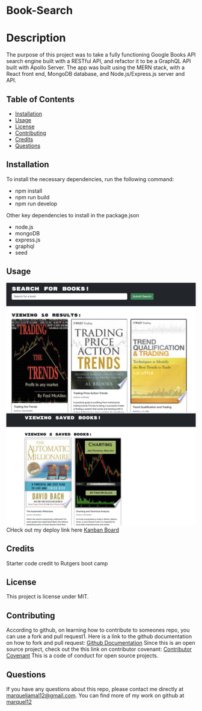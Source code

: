 # Book-Search

# Description
The purpose of this project was to take a fully functioning Google Books API search engine built with a RESTful API, and refactor it to be a GraphQL API built with Apollo Server. The app was built using the MERN stack, with a React front end, MongoDB database, and Node.js/Express.js server and API.




 ## Table of Contents
  * [Installation](#installation)
  * [Usage](#usage)
  * [License](#license)
  * [Contributing](#contributing)
  * [Credits](#credits)
  * [Questions](#questions)
  


  ## Installation
  To install the necessary dependencies, run the following command:
  - npm install
  - npm run build 
  - npm run develop

  Other key dependencies to install in the package.json
  - node.js
  - mongoDB
  - express.js
  - graphql
  - seed



  ## Usage
  
  ![Search page](image.png)
  ![Saved books page](image-1.png)
  CHeck out my deploy link here [Kanban Board](https://kanban-board-x17f.onrender.com)
  


  ## Credits 
  Starter code credit to Rutgers boot camp 


  ## License
  This project is license under MIT. 
    
    
    
    
  
  
  ## Contributing
  According to github, on learning how to contribute to someones repo, you can use a fork and pull request1. 
  Here is a link to the github documentation on how to fork and pull request: [Github Documentation](https://docs.github.com/en/get-started/exploring-projects-on-github/contributing-to-a-project)
  Since this is an open source project, check out the this link on contributor covenant: [Contributor Covenant](https://www.contributor-covenant.org/) This is a code of conduct for open source projects.
  

  
  ## Questions
  If you have any questions about this repo, please contact me directly at marqueljamal12@gmail.com. You can find more of my work on github at [marquel12](https://github.com/marquel12/Kanban-Board) 